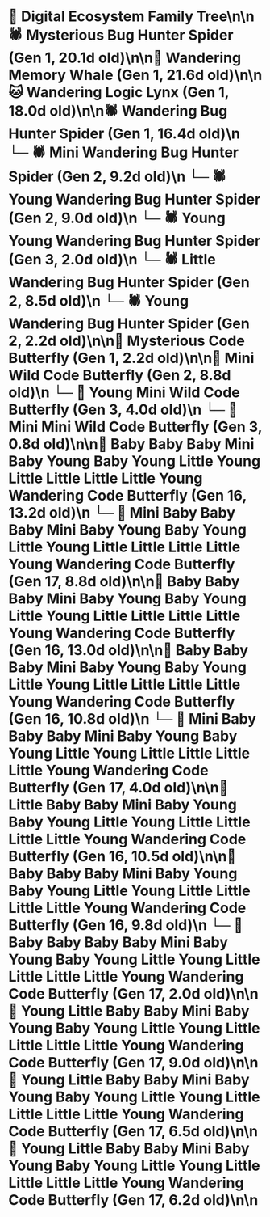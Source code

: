 # 🌳 Digital Ecosystem Family Tree\n\n🕷️ Mysterious Bug Hunter Spider (Gen 1, 20.1d old)\n\n🐋 Wandering Memory Whale (Gen 1, 21.6d old)\n\n🐱 Wandering Logic Lynx (Gen 1, 18.0d old)\n\n🕷️ Wandering Bug Hunter Spider (Gen 1, 16.4d old)\n  └─ 🕷️ Mini Wandering Bug Hunter Spider (Gen 2, 9.2d old)\n  └─ 🕷️ Young Wandering Bug Hunter Spider (Gen 2, 9.0d old)\n    └─ 🕷️ Young Young Wandering Bug Hunter Spider (Gen 3, 2.0d old)\n  └─ 🕷️ Little Wandering Bug Hunter Spider (Gen 2, 8.5d old)\n  └─ 🕷️ Young Wandering Bug Hunter Spider (Gen 2, 2.2d old)\n\n🦋 Mysterious Code Butterfly (Gen 1, 2.2d old)\n\n🦋 Mini Wild Code Butterfly (Gen 2, 8.8d old)\n  └─ 🦋 Young Mini Wild Code Butterfly (Gen 3, 4.0d old)\n  └─ 🦋 Mini Mini Wild Code Butterfly (Gen 3, 0.8d old)\n\n🦋 Baby Baby Baby Mini Baby Young Baby Young Little Young Little Little Little Little Young Wandering Code Butterfly (Gen 16, 13.2d old)\n  └─ 🦋 Mini Baby Baby Baby Mini Baby Young Baby Young Little Young Little Little Little Little Young Wandering Code Butterfly (Gen 17, 8.8d old)\n\n🦋 Baby Baby Baby Mini Baby Young Baby Young Little Young Little Little Little Little Young Wandering Code Butterfly (Gen 16, 13.0d old)\n\n🦋 Baby Baby Baby Mini Baby Young Baby Young Little Young Little Little Little Little Young Wandering Code Butterfly (Gen 16, 10.8d old)\n  └─ 🦋 Mini Baby Baby Baby Mini Baby Young Baby Young Little Young Little Little Little Little Young Wandering Code Butterfly (Gen 17, 4.0d old)\n\n🦋 Little Baby Baby Mini Baby Young Baby Young Little Young Little Little Little Little Young Wandering Code Butterfly (Gen 16, 10.5d old)\n\n🦋 Baby Baby Baby Mini Baby Young Baby Young Little Young Little Little Little Little Young Wandering Code Butterfly (Gen 16, 9.8d old)\n  └─ 🦋 Baby Baby Baby Baby Mini Baby Young Baby Young Little Young Little Little Little Little Young Wandering Code Butterfly (Gen 17, 2.0d old)\n\n🦋 Young Little Baby Baby Mini Baby Young Baby Young Little Young Little Little Little Little Young Wandering Code Butterfly (Gen 17, 9.0d old)\n\n🦋 Young Little Baby Baby Mini Baby Young Baby Young Little Young Little Little Little Little Young Wandering Code Butterfly (Gen 17, 6.5d old)\n\n🦋 Young Little Baby Baby Mini Baby Young Baby Young Little Young Little Little Little Little Young Wandering Code Butterfly (Gen 17, 6.2d old)\n\n